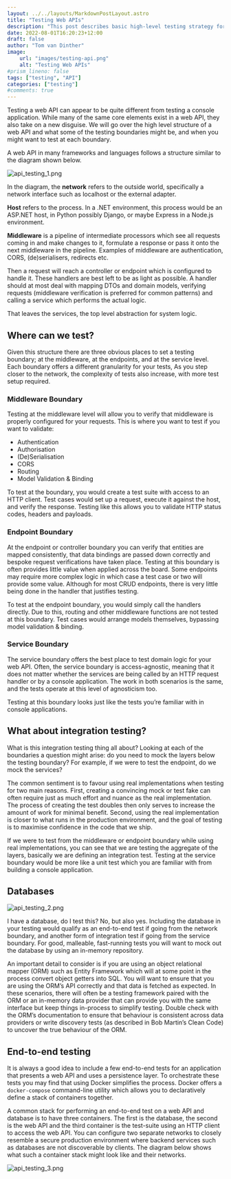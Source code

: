 ```yaml
---
layout: ../../layouts/MarkdownPostLayout.astro
title: "Testing Web APIs"
description: "This post describes basic high-level testing strategy for web APIs."
date: 2022-08-01T16:20:23+12:00
draft: false
author: "Tom van Dinther"
image:
    url: "images/testing-api.png"
    alt: "Testing Web APIs"
#prism_lineno: false
tags: ["testing", "API"]
categories: ["testing"]
#comments: true
---
```


Testing a web API can appear to be quite different from testing a console application. While many of the same core elements exist in a web API, they also take on a new disguise. We will go over the high level structure of a web API and what some of the testing boundaries might be, and when you might want to test at each boundary.

A web API in many frameworks and languages follows a structure similar to the diagram shown below.

![api_testing_1.png](../../resources/api_testing_1.png)

In the diagram, the **network** refers to the outside world, specifically a network interface such as localhost or the external adapter. 

**Host** refers to the process. In a .NET environment, this process would be an ASP.NET host, in Python possibly Django, or maybe Express in a Node.js environment. 

**Middleware** is a pipeline of intermediate processors which see all requests coming in and make changes to it, formulate a response or pass it onto the next middleware in the pipeline. Examples of middleware are authentication, CORS, (de)serialisers, redirects etc. 

Then a request will reach a controller or endpoint which is configured to handle it. These handlers are best left to be as light as possible. A handler should at most deal with mapping DTOs and domain models, verifying requests (middleware verification is preferred for common patterns) and calling a service which performs the actual logic. 

That leaves the services, the top level abstraction for system logic.

## Where can we test?

Given this structure there are three obvious places to set a testing boundary; at the middleware, at the endpoints, and at the service level. Each boundary offers a different granularity for your tests, As you step closer to the network, the complexity of tests also increase, with more test setup required.

### Middleware Boundary

Testing at the middleware level will allow you to verify that middleware is properly configured for your requests. This is where you want to test if you want to validate:

- Authentication
- Authorisation
- (De)Serialisation
- CORS
- Routing
- Model Validation & Binding

To test at the boundary, you would create a test suite with access to an HTTP client. Test cases would set up a request, execute it against the host, and verify the response. Testing like this allows you to validate HTTP status codes, headers and payloads.

### Endpoint Boundary

At the endpoint or controller boundary you can verify that entities are mapped consistently, that data bindings are passed down correctly and bespoke request verifications have taken place. Testing at this boundary is often provides little value when applied across the board. Some endpoints may require more complex logic in which case a test case or two will provide some value. Although for most CRUD endpoints, there is very little being done in the handler that justifies testing.

To test at the endpoint boundary, you would simply call the handlers directly. Due to this, routing and other middleware functions are not tested at this boundary. Test cases would arrange models themselves, bypassing model validation & binding.

### Service Boundary

The service boundary offers the best place to test domain logic for your web API. Often, the service boundary is access-agnostic, meaning that it does not matter whether the services are being called by an HTTP request handler or by a console application. The work in both scenarios is the same, and the tests operate at this level of agnosticism too.

Testing at this boundary looks just like the tests you’re familiar with in console applications.

## What about integration testing?

What is this integration testing thing all about? Looking at each of the boundaries a question might arise: do you need to mock the layers below the testing boundary? For example, if we were to test the endpoint, do we mock the services?

The common sentiment is to favour using real implementations when testing for two main reasons. First, creating a convincing mock or test fake can often require just as much effort and nuance as the real implementation. The process of creating the test doubles then only serves to increase the amount of work for minimal benefit. Second, using the real implementation is closer to what runs in the production environment, and the goal of testing is to maximise confidence in the code that we ship.

If we were to test from the middleware or endpoint boundary while using real implementations, you can see that we are testing the aggregate of the layers, basically we are defining an integration test. Testing at the service boundary would be more like a unit test which you are familiar with from building a console application.

## Databases

![api_testing_2.png](../../resources/api_testing_2.png)

I have a database, do I test this? No, but also yes. Including the database in your testing would qualify as an end-to-end test if going from the network boundary, and another form of integration test if going from the service boundary. For good, malleable, fast-running tests you will want to mock out the database by using an in-memory repository.

An important detail to consider is if you are using an object relational mapper (ORM) such as Entity Framework which will at some point in the process convert object getters into SQL. You will want to ensure that you are using the ORM’s API correctly and that data is fetched as expected. In these scenarios, there will often be a testing framework paired with the ORM or an in-memory data provider that can provide you with the same interface but keep things in-process to simplify testing. Double check with the ORM’s documentation to ensure that behaviour is consistent across data providers or write discovery tests (as described in Bob Martin’s Clean Code) to uncover the true behaviour of the ORM.

## End-to-end testing

It is always a good idea to include a few end-to-end tests for an application that presents a web API and uses a persistence layer. To orchestrate these tests you may find that using Docker simplifies the process. Docker offers a `docker-compose` command-line utility which allows you to declaratively define a stack of containers together.

A common stack for performing an end-to-end test on a web API and database is to have three containers. The first is the database, the second is the web API and the third container is the test-suite using an HTTP client to access the web API. You can configure two separate networks to closely resemble a secure production environment where backend services such as databases are not discoverable by clients. The diagram below shows what such a container stack might look like and their networks.

![api_testing_3.png](../../resources/api_testing_3.png)